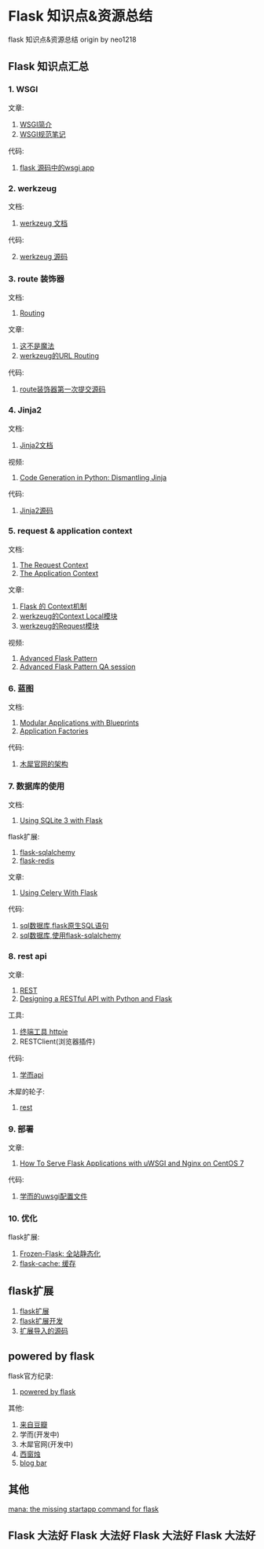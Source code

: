 Flask 知识点&资源总结
===
flask 知识点&资源总结 origin by neo1218

## Flask 知识点汇总
### 1. WSGI
文章:

1. [WSGI简介](http://segmentfault.com/a/1190000003069785)
2. [WSGI规范笔记](http://segmentfault.com/a/1190000002717571)

代码:

1. [flask 源码中的wsgi app](https://github.com/mitsuhiko/flask/blob/master/flask%2Fapp.py#L1937)

### 2. werkzeug
文档:

1. [werkzeug 文档](http://werkzeug.pocoo.org/)

代码:

2. [werkzeug 源码](https://github.com/mitsuhiko/werkzeug)

### 3. route 装饰器
文档:

1. [Routing](http://flask.pocoo.org/docs/0.10/quickstart/#routing)

文章:

1. [这不是魔法](http://python.jobbole.com/80956/)
2. [werkzeug的URL Routing](http://werkzeug.pocoo.org/docs/0.11/routing/)

代码:

1. [route装饰器第一次提交源码](https://github.com/mitsuhiko/flask/commit/33850c0ebd23ae615e6823993d441f46d80b1ff0#diff-ddeb74475c4912b6cc688dfc962b4b1cR226)

### 4. Jinja2
文档:

1. [Jinja2文档](http://jinja.pocoo.org/)

视频:

1. [Code Generation in Python: Dismantling Jinja](https://www.youtube.com/watch?v=-NPuhYWzi-c)

代码:

1. [Jinja2源码](https://github.com/mitsuhiko/jinja2)

### 5. request & application context
文档:

1. [The Request Context](http://flask.pocoo.org/docs/0.10/reqcontext/)
2. [The Application Context](http://flask.pocoo.org/docs/0.10/appcontext/#the-application-context)

文章:

1. [Flask 的 Context机制](https://blog.tonyseek.com/post/the-context-mechanism-of-flask/)
2. [werkzeug的Context Local模块](http://werkzeug.pocoo.org/docs/0.11/local/)
3. [werkzeug的Request模块](http://werkzeug.pocoo.org/docs/0.11/wrappers/)

视频:

1. [Advanced Flask Pattern](https://www.youtube.com/watch?v=KOvgfbBFZxk)
2. [Advanced Flask Pattern QA session](https://www.youtube.com/watch?v=XAARbHEjZUQ)

### 6. 蓝图
文档:

1. [Modular Applications with Blueprints](http://flask.pocoo.org/docs/0.10/blueprints/#my-first-blueprint)
2. [Application Factories](http://flask.pocoo.org/docs/0.10/patterns/appfactories/)

代码:

1. [木犀官网的架构](https://github.com/Muxi-Studio/muxi_site)

### 7. 数据库的使用
文档:

1. [Using SQLite 3 with Flask](http://flask.pocoo.org/docs/0.10/patterns/sqlite3/)

flask扩展:

1. [flask-sqlalchemy](https://github.com/mitsuhiko/flask-sqlalchemy)
2. [flask-redis](https://github.com/underyx/Flask-Redis)

文章:

1. [Using Celery With Flask](http://blog.miguelgrinberg.com/post/using-celery-with-flask)

代码:

1. [sql数据库,flask原生SQL语句](http://flask.pocoo.org/docs/0.10/tutorial/schema/)
2. [sql数据库,使用flask-sqlalchemy](https://github.com/Muxi-Studio/muxi_site/blob/master/muxiwebsite%2Fmodels.py)

### 8. rest api
文章:

1. [REST](http://searchsoa.techtarget.com/definition/REST)
2. [Designing a RESTful API with Python and Flask](http://blog.miguelgrinberg.com/post/designing-a-restful-api-with-python-and-flask)

工具:

1. [终端工具 httpie](https://github.zohttps://github.com/jkbrzt/httpieem/)
2. RESTClient(浏览器插件)

代码:

1. [学而api](https://github.com/Muxi-Studio/xueer_be/tree/master/xueer/api_1_0)

木犀的轮子:

1. [rest](https://github.com/neo1218/rest)


### 9. 部署
文章:

1. [How To Serve Flask Applications with uWSGI and Nginx on CentOS 7](https://www.digitalocean.com/community/tutorials/how-to-serve-flask-applications-with-uwsgi-and-nginx-on-centos-7)

代码:

1. [学而的uwsgi配置文件](https://github.com/Muxi-Studio/xueer_be/blob/master/xueer.ini)

### 10. 优化
flask扩展:

1. [Frozen-Flask: 全站静态化](http://pythonhosted.org/Frozen-Flask/)
2. [flask-cache: 缓存](https://pythonhosted.org/Flask-Cache/)

## flask扩展

1. [flask扩展](http://flask.pocoo.org/extensions/)
2. [flask扩展开发](http://docs.jinkan.org/docs/flask/extensiondev.html)
3. [扩展导入的源码](https://github.com/mitsuhiko/flask/blob/master/flask%2Fext%2F__init__.py)

## powered by flask
flask官方纪录:

1. [powered by flask](http://flask.pocoo.org/community/poweredby/)

其他:

1. [来自豆瓣](http://www.douban.com/group/topic/32753119/)
2. 学而(开发中)
3. 木犀官网(开发中)
4. [西窗烛](http://www.xichuangzhu.com/)
5. [blog bar](http://www.blogbar.cc/)

## 其他
[mana: the missing startapp command for flask](https://github.com/neo1218/mana)

## Flask 大法好  Flask 大法好  Flask 大法好  Flask 大法好
